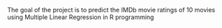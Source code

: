 The goal of the project is to predict the IMDb movie ratings of 10 movies using Multiple Linear Regression in R programming 
